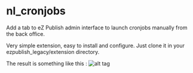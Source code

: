 nl_cronjobs
===========

Add a tab to eZ Publish admin interface to launch cronjobs manually from the back office.

Very simple extension, easy to install and configure. Just clone it in your ezpublish_legacy/extension directory.

The result is something like this : 
![alt tag](http://projects.ez.no/var/plain_site/storage/images/nl_cronjobs/189094-2-eng-GB/nl_cronjobs.png)

